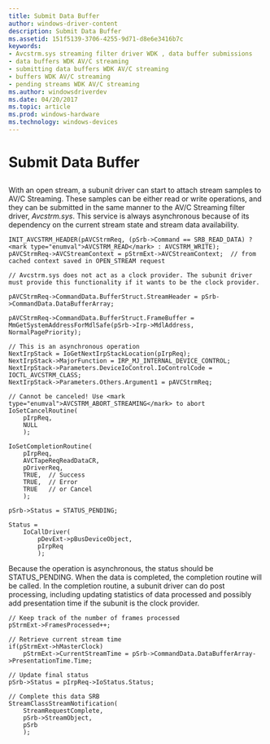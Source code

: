 ```yaml
---
title: Submit Data Buffer
author: windows-driver-content
description: Submit Data Buffer
ms.assetid: 151f5139-3706-4255-9d71-d8e6e3416b7c
keywords:
- Avcstrm.sys streaming filter driver WDK , data buffer submissions
- data buffers WDK AV/C streaming
- submitting data buffers WDK AV/C streaming
- buffers WDK AV/C streaming
- pending streams WDK AV/C streaming
ms.author: windowsdriverdev
ms.date: 04/20/2017
ms.topic: article
ms.prod: windows-hardware
ms.technology: windows-devices
---
```


# Submit Data Buffer


## <a href="" id="ddk-submitting-a-data-buffer-ksg"></a>


With an open stream, a subunit driver can start to attach stream samples to AV/C Streaming. These samples can be either read or write operations, and they can be submitted in the same manner to the AV/C Streaming filter driver, *Avcstrm.sys*. This service is always asynchronous because of its dependency on the current stream state and stream data availability.

```
INIT_AVCSTRM_HEADER(pAVCStrmReq, (pSrb->Command == SRB_READ_DATA) ?      <mark type="enumval">AVCSTRM_READ</mark> : AVCSTRM_WRITE);
pAVCStrmReq->AVCStreamContext = pStrmExt->AVCStreamContext;  // from cached context saved in OPEN_STREAM request

// Avcstrm.sys does not act as a clock provider. The subunit driver must provide this functionality if it wants to be the clock provider.

pAVCStrmReq->CommandData.BufferStruct.StreamHeader = pSrb->CommandData.DataBufferArray;

pAVCStrmReq->CommandData.BufferStruct.FrameBuffer =             
MmGetSystemAddressForMdlSafe(pSrb->Irp->MdlAddress,          NormalPagePriority);

// This is an asynchronous operation
NextIrpStack = IoGetNextIrpStackLocation(pIrpReq);
NextIrpStack->MajorFunction = IRP_MJ_INTERNAL_DEVICE_CONTROL;
NextIrpStack->Parameters.DeviceIoControl.IoControlCode = IOCTL_AVCSTRM_CLASS;
NextIrpStack->Parameters.Others.Argument1 = pAVCStrmReq;

// Cannot be canceled! Use <mark type="enumval">AVCSTRM_ABORT_STREAMING</mark> to abort
IoSetCancelRoutine(
    pIrpReq,
    NULL
    );

IoSetCompletionRoutine( 
    pIrpReq,
    AVCTapeReqReadDataCR,
    pDriverReq,
    TRUE,  // Success
    TRUE,  // Error
    TRUE   // or Cancel
    );

pSrb->Status = STATUS_PENDING;

Status = 
    IoCallDriver(
        pDevExt->pBusDeviceObject,
        pIrpReq
        );
```

Because the operation is asynchronous, the status should be STATUS\_PENDING. When the data is completed, the completion routine will be called. In the completion routine, a subunit driver can do post processing, including updating statistics of data processed and possibly add presentation time if the subunit is the clock provider.

```
// Keep track of the number of frames processed
pStrmExt->FramesProcessed++;

// Retrieve current stream time
if(pStrmExt->hMasterClock) 
    pStrmExt->CurrentStreamTime = pSrb->CommandData.DataBufferArray->PresentationTime.Time;

// Update final status
pSrb->Status = pIrpReq->IoStatus.Status;

// Complete this data SRB
StreamClassStreamNotification( 
    StreamRequestComplete,
    pSrb->StreamObject,
    pSrb 
    );
```

 

 




